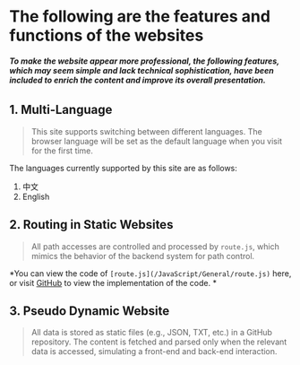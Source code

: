 
# The following are the features and functions of the websites
###### ***To make the website appear more professional, the following features, which may seem simple and lack technical sophistication, have been included to enrich the content and improve its overall presentation.***

## 1. Multi-Language

> This site supports switching between different languages. The browser language will be set as the default language when you visit for the first time.

The languages ​​currently supported by this site are as follows:

1. 中文
2. English

## 2. Routing in Static Websites

> All path accesses are controlled and processed by `route.js`, which mimics the behavior of the backend system for path control.

*You can view the code of `[route.js](/JavaScript/General/route.js)` here, or visit [GitHub](https://github.com/SeeChen/seechen.github.io/blob/main/JavaScript/General/route.js) to view the implementation of the code. *

## 3. Pseudo Dynamic Website

> All data is stored as static files (e.g., JSON, TXT, etc.) in a GitHub repository. The content is fetched and parsed only when the relevant data is accessed, simulating a front-end and back-end interaction.
